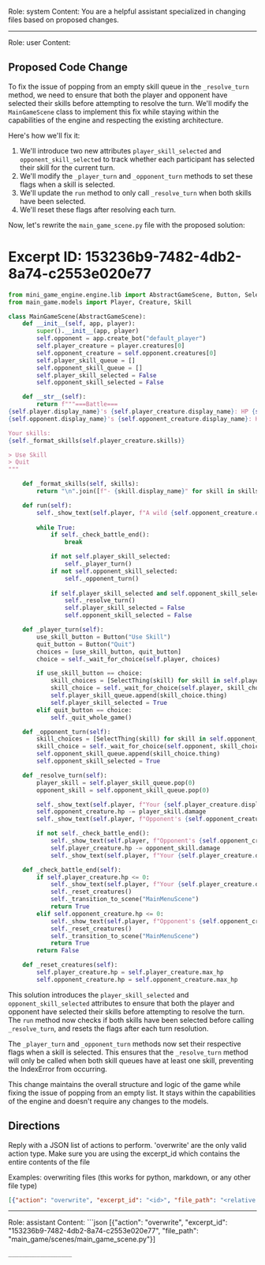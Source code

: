 Role: system
Content: You are a helpful assistant specialized in changing files based on proposed changes.
__________________
Role: user
Content: 
## Proposed Code Change
To fix the issue of popping from an empty skill queue in the `_resolve_turn` method, we need to ensure that both the player and opponent have selected their skills before attempting to resolve the turn. We'll modify the `MainGameScene` class to implement this fix while staying within the capabilities of the engine and respecting the existing architecture.

Here's how we'll fix it:

1. We'll introduce two new attributes `player_skill_selected` and `opponent_skill_selected` to track whether each participant has selected their skill for the current turn.
2. We'll modify the `_player_turn` and `_opponent_turn` methods to set these flags when a skill is selected.
3. We'll update the `run` method to only call `_resolve_turn` when both skills have been selected.
4. We'll reset these flags after resolving each turn.

Now, let's rewrite the `main_game_scene.py` file with the proposed solution:

# Excerpt ID: 153236b9-7482-4db2-8a74-c2553e020e77
```python main_game/scenes/main_game_scene.py
from mini_game_engine.engine.lib import AbstractGameScene, Button, SelectThing
from main_game.models import Player, Creature, Skill

class MainGameScene(AbstractGameScene):
    def __init__(self, app, player):
        super().__init__(app, player)
        self.opponent = app.create_bot("default_player")
        self.player_creature = player.creatures[0]
        self.opponent_creature = self.opponent.creatures[0]
        self.player_skill_queue = []
        self.opponent_skill_queue = []
        self.player_skill_selected = False
        self.opponent_skill_selected = False

    def __str__(self):
        return f"""===Battle===
{self.player.display_name}'s {self.player_creature.display_name}: HP {self.player_creature.hp}/{self.player_creature.max_hp}
{self.opponent.display_name}'s {self.opponent_creature.display_name}: HP {self.opponent_creature.hp}/{self.opponent_creature.max_hp}

Your skills:
{self._format_skills(self.player_creature.skills)}

> Use Skill
> Quit
"""

    def _format_skills(self, skills):
        return "\n".join([f"- {skill.display_name}" for skill in skills])

    def run(self):
        self._show_text(self.player, f"A wild {self.opponent_creature.display_name} appeared!")
        
        while True:
            if self._check_battle_end():
                break

            if not self.player_skill_selected:
                self._player_turn()
            if not self.opponent_skill_selected:
                self._opponent_turn()
            
            if self.player_skill_selected and self.opponent_skill_selected:
                self._resolve_turn()
                self.player_skill_selected = False
                self.opponent_skill_selected = False

    def _player_turn(self):
        use_skill_button = Button("Use Skill")
        quit_button = Button("Quit")
        choices = [use_skill_button, quit_button]
        choice = self._wait_for_choice(self.player, choices)

        if use_skill_button == choice:
            skill_choices = [SelectThing(skill) for skill in self.player_creature.skills]
            skill_choice = self._wait_for_choice(self.player, skill_choices)
            self.player_skill_queue.append(skill_choice.thing)
            self.player_skill_selected = True
        elif quit_button == choice:
            self._quit_whole_game()

    def _opponent_turn(self):
        skill_choices = [SelectThing(skill) for skill in self.opponent_creature.skills]
        skill_choice = self._wait_for_choice(self.opponent, skill_choices)
        self.opponent_skill_queue.append(skill_choice.thing)
        self.opponent_skill_selected = True

    def _resolve_turn(self):
        player_skill = self.player_skill_queue.pop(0)
        opponent_skill = self.opponent_skill_queue.pop(0)

        self._show_text(self.player, f"Your {self.player_creature.display_name} used {player_skill.display_name}!")
        self.opponent_creature.hp -= player_skill.damage
        self._show_text(self.player, f"Opponent's {self.opponent_creature.display_name} took {player_skill.damage} damage!")

        if not self._check_battle_end():
            self._show_text(self.player, f"Opponent's {self.opponent_creature.display_name} used {opponent_skill.display_name}!")
            self.player_creature.hp -= opponent_skill.damage
            self._show_text(self.player, f"Your {self.player_creature.display_name} took {opponent_skill.damage} damage!")

    def _check_battle_end(self):
        if self.player_creature.hp <= 0:
            self._show_text(self.player, f"Your {self.player_creature.display_name} fainted! You lost the battle.")
            self._reset_creatures()
            self._transition_to_scene("MainMenuScene")
            return True
        elif self.opponent_creature.hp <= 0:
            self._show_text(self.player, f"Opponent's {self.opponent_creature.display_name} fainted! You won the battle!")
            self._reset_creatures()
            self._transition_to_scene("MainMenuScene")
            return True
        return False

    def _reset_creatures(self):
        self.player_creature.hp = self.player_creature.max_hp
        self.opponent_creature.hp = self.opponent_creature.max_hp
```

This solution introduces the `player_skill_selected` and `opponent_skill_selected` attributes to ensure that both the player and opponent have selected their skills before attempting to resolve the turn. The `run` method now checks if both skills have been selected before calling `_resolve_turn`, and resets the flags after each turn resolution.

The `_player_turn` and `_opponent_turn` methods now set their respective flags when a skill is selected. This ensures that the `_resolve_turn` method will only be called when both skill queues have at least one skill, preventing the IndexError from occurring.

This change maintains the overall structure and logic of the game while fixing the issue of popping from an empty list. It stays within the capabilities of the engine and doesn't require any changes to the models.

## Directions
Reply with a JSON list of actions to perform. 'overwrite' are the only valid action type. 
Make sure you are using the excerpt_id which contains the entire contents of the file

Examples:
overwriting files (this works for python, markdown, or any other file type)
```json output_example1
[{"action": "overwrite", "excerpt_id": "<id>", "file_path": "<relative file path>"}]
```

__________________
Role: assistant
Content: ```json
[{"action": "overwrite", "excerpt_id": "153236b9-7482-4db2-8a74-c2553e020e77", "file_path": "main_game/scenes/main_game_scene.py"}]
```
__________________
